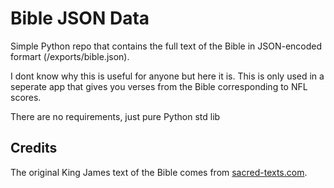 # Bible JSON Data

Simple Python repo that contains the full text of the Bible in JSON-encoded formart (/exports/bible.json).

I dont know why this is useful for anyone but here it is. This is only used in a seperate app that gives you verses from the Bible corresponding to NFL scores.

There are no requirements, just pure Python std lib

## Credits

The original King James text of the Bible comes from [sacred-texts.com](sacred-texts.com).
